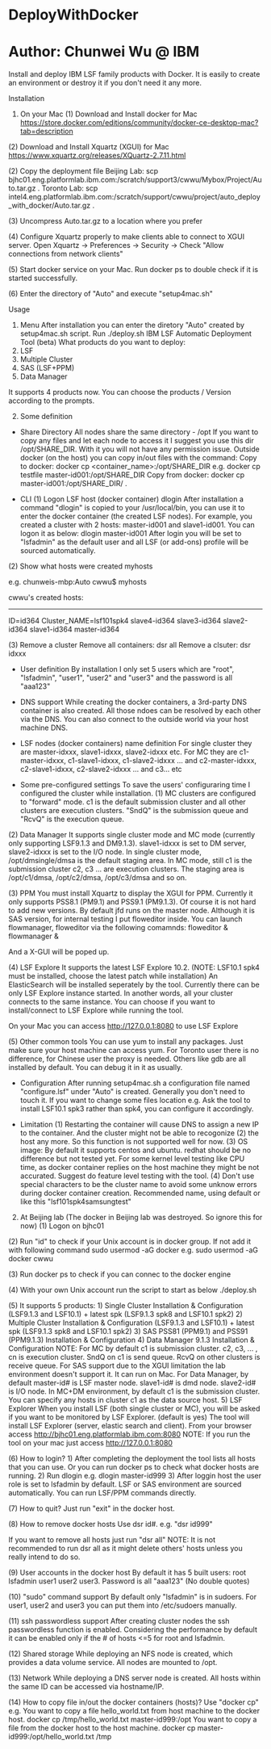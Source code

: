# DeployWithDocker
# Author: Chunwei Wu @ IBM
Install and deploy IBM LSF family products with Docker. It is easily to create an environment or destroy it if you don't need it any more.

Installation

1. On your Mac
(1) Download and Install docker for Mac
https://store.docker.com/editions/community/docker-ce-desktop-mac?tab=description

(2) Download and Install Xquartz (XGUI) for Mac
https://www.xquartz.org/releases/XQuartz-2.7.11.html

(2) Copy the deployment file
Beijing Lab: scp bjhc01.eng.platformlab.ibm.com:/scratch/support3/cwwu/Mybox/Project/Auto.tar.gz .
Toronto Lab: scp intel4.eng.platformlab.ibm.com:/scratch/support/cwwu/project/auto_deploy_with_docker/Auto.tar.gz .

(3) Uncompress Auto.tar.gz to a location where you prefer

(4) Configure Xquartz properly to make clients able to connect to XGUI server. Open Xquartz -> Preferences -> Security -> Check "Allow connections from network clients"

(5) Start docker service on your Mac. Run docker ps to double check if it is started successfully.

(6) Enter the directory of "Auto" and execute "setup4mac.sh"


Usage
1. Menu
After installation you can enter the diretory "Auto" created by setup4mac.sh script. Run ./deploy.sh
IBM LSF Automatic Deployment Tool (beta)
What products do you want to deploy:
1. LSF
2. Multiple Cluster
3. SAS (LSF+PPM)
4. Data Manager

It supports 4 products now. You can choose the products / Version according to the prompts.

2. Some definition
- Share Directory
All nodes share the same directory - /opt   If you want to copy any files and let each node to access it I suggest you use this dir /opt/SHARE_DIR. With it you will not have any permission issue.
Outside docker (on the host) you can copy in/out files with the command:
Copy to docker: docker cp <local file> <container_name>:/opt/SHARE_DIR   e.g. docker cp testfile master-id001:/opt/SHARE_DIR
Copy from docker: docker cp master-id001:/opt/SHARE_DIR/<file> .

- CLI
(1) Logon LSF host (docker container)
dlogin
After installation a command "dlogin" is copied to your /usr/local/bin, you can use it to enter the docker container (the created LSF nodes). For example, you created a cluster with 2 hosts: master-id001 and slave1-id001. You can logon it as below:
dlogin master-id001
After login you will be set to "lsfadmin" as the default user and all LSF (or add-ons) profile will be sourced automatically.

(2) Show what hosts were created
myhosts

e.g.
chunweis-mbp:Auto cwwu$ myhosts

cwwu's created hosts:

----------------------------------
ID=id364 Cluster_NAME=lsf101spk4
slave4-id364
slave3-id364
slave2-id364
slave1-id364
master-id364

(3) Remove a cluster
Remove all containers: dsr all
Remove a clsuter: dsr idxxx


- User definition
By installation I only set 5 users which are "root", "lsfadmin", "user1", "user2" and "user3" and the password is all "aaa123"

- DNS support
While creating the docker containers, a 3rd-party DNS container is also created. All those ndoes can be resolved by each other via the DNS. You can also connect to the outside world via your host machine DNS.

- LSF nodes (docker containers) name definition
For single cluster they are master-idxxx, slave1-idxxx, slave2-idxxx etc.
For MC they are c1-master-idxxx, c1-slave1-idxxx, c1-slave2-idxxx ... and c2-master-idxxx, c2-slave1-idxxx, c2-slave2-idxxx ... and c3... etc

- Some pre-configured settings
To save the users' configuraring time I configured the cluster while installation.
(1) MC
clusters are configured to "forward" mode. c1 is the default submission cluster and all other clusters are execution clusters. "SndQ" is the submission queue and "RcvQ" is the execution queue.

(2) Data Manager
It supports single cluster mode and MC mode (currently only supporting LSF9.1.3 and DM9.1.3). slave1-idxxx is set to DM server, slave2-idxxx is set to the I/O node. In single cluster mode, /opt/dmsingle/dmsa is the default staging area. In MC mode, still c1 is the submission cluster c2, c3 ... are execution clusters. The staging area is /opt/c1/dmsa, /opt/c2/dmsa, /opt/c3/dmsa and so on.

(3) PPM
You must install Xquartz to display the XGUI for PPM. Currently it only supports PSS8.1 (PM9.1) and PSS9.1 (PM9.1.3). Of course it is not hard to add new versions. By default jfd runs on the master node. Although it is SAS version, for internal testing I put floweditor inside. You can launch flowmanager, floweditor via the following comamnds:
floweditor &
flowmanager &

And a X-GUI will be poped up.

(4) LSF Explore
It supports the latest LSF Explore 10.2. (NOTE: LSF10.1 spk4 must be installed, choose the latest patch while installation)
An ElasticSearch will be installed seperately by the tool. Currently there can be only LSF Explore instance started. In another words, all your cluster connects to the same instance. You can choose if you want to install/connect to LSF Explore while running the tool.

On your Mac you can access http://127.0.0.1:8080 to use LSF Explore

(5) Other common tools
You can use yum to install any packages. Just make sure your host machine can access yum. For Toronto user there is no difference, for Chinese user the proxy is needed. Others like gdb are all installed by default. You can debug it in it as usually.

- Configuration
After running setup4mac.sh a configuration file named "configure.lsf" under "Auto" is created. Generally you don't need to touch it. If you want to change some files location e.g. Ask the tool to install LSF10.1 spk3 rather than spk4, you can configure it accordingly.

- Limitation
(1) Restarting the container will cause DNS to assign a new IP to the container. And the cluster might not be able to recogonize (2) the host any more. So this function is not supported well for now.
(3) OS image: By default it supports centos and ubuntu. redhat should be no difference but not tested yet.
For some kernel level testing like CPU time, as docker container replies on the host machine they might be not accurated. Suggest do feature level testing with the tool.
(4) Don't use special characters to be the cluster name to avoid some unknow errors during docker container creation. Recommended name, using default or like this "lsf101spk4samsungtest"






2. At Beijing lab (The docker in Beijing lab was destroyed. So ignore this for now)
(1) Logon on bjhc01

(2) Run "id" to check if your Unix account is in docker group. If not add it with following command
sudo usermod -aG docker <Your Unix account>
e.g. sudo usermod -aG docker cwwu

(3) Run docker ps to check if you can connec to the docker engine

(4) With your own Unix account run the script to start as below
./deploy.sh

(5) It supports 5 products: 
	1) Single Cluster Installation & Configuration (LSF9.1.3 and LSF10.1) + latest spk (LSF9.1.3 spk8 and LSF10.1 spk2)
	2) Multiple Cluster Installation & Configuration (LSF9.1.3 and LSF10.1) + latest spk  (LSF9.1.3 spk8 and LSF10.1 spk2)
	3) SAS PSS81 (PPM9.1) and PSS91 (PPM9.1.3) Installation & Configuration
	4) Data Manager 9.1.3 Installation & Configuration 
NOTE: For MC by default c1 is submission cluster. c2, c3, ... , cn is execution cluster. SndQ on c1 is send queue. RcvQ on other clusters is receive queue. 
      For SAS support due to the XGUI limitation the lab environment doesn't support it. It can run on Mac. 
      For Data Manager, by default master-id# is LSF master node. slave1-id# is dmd node. slave2-id# is I/O node. In MC+DM environment, by default 
      c1 is the submission cluster. You can specify any hosts in cluster c1 as the data source host. 
    5) LSF Explorer
    When you install LSF (both single cluster or MC), you will be asked if you want to be monitored by LSF Explorer. (default is yes)
    The tool will install LSF Explorer (server, elastic search and client). 
    From your browser access http://bjhc01.eng.platformlab.ibm.com:8080
    NOTE: If you run the tool on your mac just access http://127.0.0.1:8080

(6) How to login?
	1) After completing the deployment the tool lists all hosts that you can use. Or you can run docker ps to check what docker hosts are running. 
	2) Run dlogin <host name> e.g. 
	   dlogin master-id999
	3) After loggin host the user role is set to lsfadmin by default. LSF or SAS environment are sourced automatically. You can run LSF/PPM commands directly. 
	
(7) How to quit?
Just run "exit" in the docker host. 

(8) How to remove docker hosts
Use dsr id#. e.g. "dsr id999"

If you want to remove all hosts just run "dsr all"
NOTE: It is not recommended to run dsr all as it might delete others' hosts unless you really intend to do so. 

(9) User accounts in the docker host
By default it has 5 built users: root lsfadmin user1 user2 user3. Password is all "aaa123" (No double quotes)

(10) "sudo" command support
By default only "lsfadmin" is in sudoers. For user1, user2 and user3 you can put them into /etc/sudoers manually. 

(11) ssh passwordless support
After creating cluster nodes the ssh passwordless function is enabled. Considering the performance by default it can be enabled only if the # of hosts <=5 for root and lsfadmin. 

(12) Shared storage
While deploying an NFS node is created, which provides a data volume service. All nodes are mounted to /opt. 

(13) Network
While deploying a DNS server node is created. All hosts within the same ID can be accessed via hostname/IP.

(14) How to copy file in/out the docker containers (hosts)?
Use "docker cp" e.g. 
	You want to copy a file hello_world.txt from host machine to the docker host. docker cp /tmp/hello_world.txt master-id999:/opt
	You want to copy a file from the docker host to the host machine. docker cp master-id999:/opt/hello_world.txt /tmp





